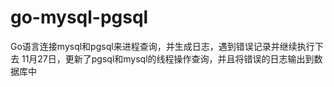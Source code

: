 # go-mysql-pgsql
Go语言连接mysql和pgsql来进程查询，并生成日志，遇到错误记录并继续执行下去
11月27日，更新了pgsql和mysql的线程操作查询，并且将错误的日志输出到数据库中
